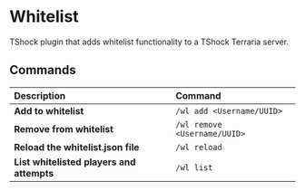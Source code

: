 # Whitelist

TShock plugin that adds whitelist functionality to a TShock Terraria server.

## Commands

| Description                               | Command                      |
| :---------------------------------------- | :--------------------------- |
| **Add to whitelist**                      | `/wl add <Username/UUID>`    |
| **Remove from whitelist**                 | `/wl remove <Username/UUID>` |
| **Reload the whitelist.json file**        | `/wl reload`                 |
| **List whitelisted players and attempts** | `/wl list`                   |
